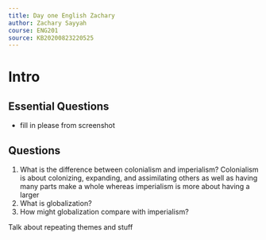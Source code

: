 ```yaml
---
title: Day one English Zachary
author: Zachary Sayyah
course: ENG201
source: KB20200823220525
---
```

# Intro
## Essential Questions
 - fill in please from screenshot

## Questions
1. What is the difference between colonialism and imperialism?
Colonialism is about colonizing, expanding, and assimilating others as well as having many parts make a whole whereas imperialism is more about having a larger 
3. What is globalization?
4. How might globalization compare with imperialism?

Talk about repeating themes and stuff